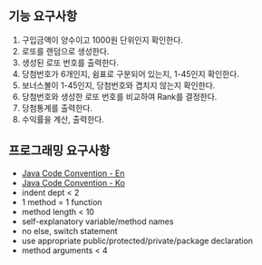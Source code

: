 ## 기능 요구사항

1. 구입금액이 양수이고 1000원 단위인지 확인한다.
2. 로또를 랜덤으로 생성한다.
3. 생성된 로또 번호를 출력한다.
4. 당첨번호가 6개인지, 쉼표로 구분되어 있는지, 1-45인지 확인한다.
5. 보너스볼이 1-45인지, 당첨번호와 겹치지 않는지 확인한다.
6. 당첨번호와 생성한 로또 번호를 비교하여 Rank를 결정한다.
7. 당첨통계를 출력한다.
8. 수익률을 계산, 출력한다.

## 프로그래밍 요구사항

* [Java Code Convention - En](https://google.github.io/styleguide/javaguide.html)
* [Java Code Convention - Ko](https://myeonguni.tistory.com/1596)
* indent dept < 2
* 1 method = 1 function
* method length < 10
* self-explanatory variable/method names
* no else, switch statement
* use appropriate public/protected/private/package declaration
* method arguments < 4

